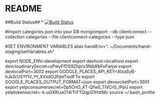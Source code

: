 # README #

##Build Status##
*
[![Build Status](https://drone.io/bitbucket.org/knb6/bookdweb/status.png)](https://drone.io/bitbucket.org/knb6/bookdweb/latest)

#Import categories json into your DB
mongoimport --db clientconnect --collection categories --file clientconnect-categories --type json

#SET ENVIRONMENT VARIABLES
alias handiEnv=". ~/Documents/handi-staging/setVariables.sh"

export NODE_ENV=development
export devhost=localhost
export devcloudinarySecret=oPwyFfDS9Zhprx3NibKbFoFanjw
export devlocalPort=3002
export GOOGLE_PLACES_API_KEY=AIzaSyB-hJk0rUSYf1V_Yf_XXxdOJPpeTiodFTo
export GOOGLE_PLACES_OUTPUT_FORMAT=json
export devsocketPort=3001
export yelpconsumersecret=0p5OnO_XT-Qfwtl_TIVCrG_lPpU
export yelptokensecret=-k-uGXRUaO14iTrFTQqpG1HztMc
source ~/.bash_profile